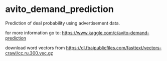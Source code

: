 # avito_demand_prediction
Prediction of deal probability using advertisement data.

for more information go to: https://www.kaggle.com/c/avito-demand-prediction

download word vectors from https://dl.fbaipublicfiles.com/fasttext/vectors-crawl/cc.ru.300.vec.gz
